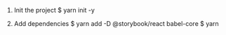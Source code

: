 1. Init the project
$ yarn init -y

2. Add dependencies
$ yarn add -D @storybook/react babel-core
$ yarn 